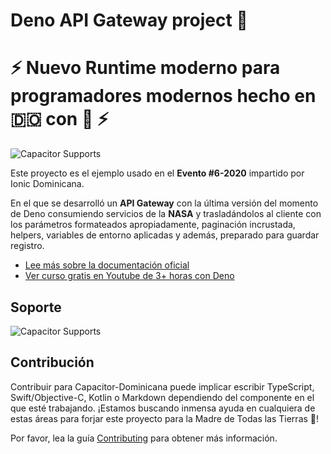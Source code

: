 
# Deno API Gateway project 🔩

# ⚡️ Nuevo Runtime moderno para programadores modernos hecho en 🇩🇴 con 🧡 ⚡️
![Capacitor Supports][deno-logo]

Este proyecto es el ejemplo usado en el **Evento #6-2020** impartido por Ionic Dominicana.

En el que se desarrolló un **API Gateway** con la última versión del momento de Deno consumiendo servicios de la **NASA** y trasladándolos al cliente con los parámetros formateados apropiadamente, paginación incrustada, helpers, variables de entorno aplicadas y además, preparado para guardar registro.

 - [Lee más sobre la documentación oficial](https://doc.deno.land/about)
 - [Ver curso gratis en Youtube de 3+ horas con Deno](https://youtu.be/zU6-8w1IR-I)

## Soporte

![Capacitor Supports][capacitor-support]


[capacitor-support]:  https://capacitor.ionicframework.com/assets/img/supported-env.png  "Capacitor Supports"
[deno-logo]: https://upload.wikimedia.org/wikipedia/commons/8/84/Deno.svg


## Contribución



Contribuir para Capacitor-Dominicana puede implicar escribir TypeScript, Swift/Objective-C, Kotlin o Markdown dependiendo del componente en el que esté trabajando. ¡Estamos buscando inmensa ayuda en cualquiera de estas áreas para forjar este proyecto para la Madre de Todas las Tierras 🌴!



Por favor, lea la guía [Contributing](.github/CONTRIBUTING.md) para obtener más información.